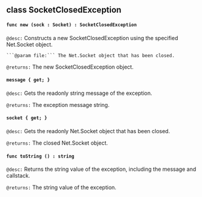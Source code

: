## class SocketClosedException

#### ```func new (sock : Socket) : SocketClosedException```


```@desc:``` Constructs a new SocketClosedException using the specified Net.Socket object.

	```@param file:``` The Net.Socket object that has been closed.
```@returns:``` The new SocketClosedException object.

#### ```message { get; }```


```@desc:``` Gets the readonly string message of the exception.

```@returns:``` The exception message string.

#### ```socket { get; }```


```@desc:``` Gets the readonly Net.Socket object that has been closed.

```@returns:``` The closed Net.Socket object.

#### ```func toString () : string```


```@desc:``` Returns the string value of the exception, including the message and callstack.

```@returns:``` The string value of the exception.

